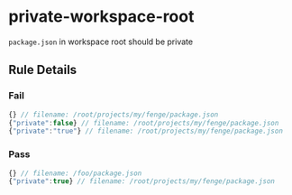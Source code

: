 <!-- prettier-ignore-start -->
# private-workspace-root

`package.json` in workspace root should be private

## Rule Details

### Fail

```ts
{} // filename: /root/projects/my/fenge/package.json
{"private":false} // filename: /root/projects/my/fenge/package.json
{"private":"true"} // filename: /root/projects/my/fenge/package.json
```

### Pass

```ts
{} // filename: /foo/package.json
{"private":true} // filename: /root/projects/my/fenge/package.json
```
<!-- prettier-ignore-end -->
